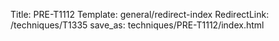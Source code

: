Title: PRE-T1112
Template: general/redirect-index
RedirectLink: /techniques/T1335
save_as: techniques/PRE-T1112/index.html